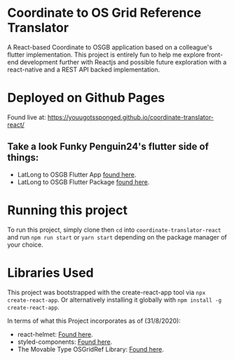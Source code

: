 # Coordinate to OS Grid Reference Translator

A React-based Coordinate to OSGB application based on a colleague's flutter implementation. This project is entirely fun to help me explore front-end development further with Reactjs and possible future exploration with a react-native and a REST API backed implementation.

# Deployed on Github Pages
Found live at: https://youugotssponged.github.io/coordinate-translator-react/

## Take a look Funky Penguin24's flutter side of things:
- LatLong to OSGB Flutter App [found here](https://github.com/FunkyPenguin24/CoordinateTranslator). 
- LatLong to OSGB Flutter Package [found here](https://github.com/FunkyPenguin24/latlong_to_osgrid).

# Running this project
To run this project, simply clone then `cd` into `coordinate-translator-react` and run `npm run start` or `yarn start` depending on the package manager of your choice.

# Libraries Used
This project was bootstrapped with the create-react-app tool via `npx create-react-app`. 
Or alternatively installing it globally with `npm install -g create-react-app`.

In terms of what this Project incorporates as of (31/8/2020):
- react-helmet: [Found here](https://github.com/nfl/react-helmet).
- styled-components: [Found here](https://styled-components.com/).
- The Movable Type OSGridRef Library: [Found here](https://www.movable-type.co.uk/scripts/latlong-os-gridref.html).
